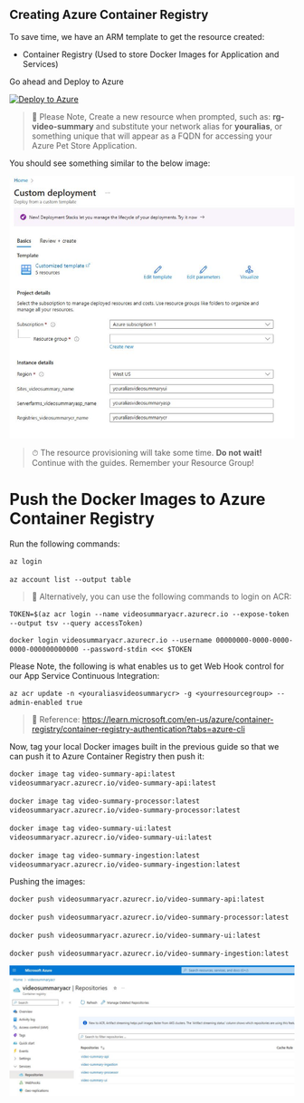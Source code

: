 ## Creating Azure Container Registry

To save time, we have an ARM template to get the resource created:

- Container Registry (Used to store Docker Images for Application and Services)

Go ahead and Deploy to Azure

[![Deploy to Azure](https://aka.ms/deploytoazurebutton)](https%3A%2F%2Fraw.githubusercontent.com%2Ffelipecembranelli%2Fyoutubeblink%2Frefs%2Fheads%2FNEW_ARCHITECTURE%2F03-A-Push-the-docker-images-to-acr%2Fazuredeploy-acr.json)

> 📝 Please Note, Create a new resource when prompted, such as: **rg-video-summary** and substitute your network alias for **youralias**, or something unique that will appear as a FQDN for accessing your Azure Pet Store Application.

You should see something similar to the below image:

![alt text](../img/azure_deploy_template.JPG)

> ⏱ The resource provisioning will take some time. **Do not wait!** Continue with the guides. Remember your Resource Group!

# Push the Docker Images to Azure Container Registry

Run the following commands:

```
az login

az account list --output table
```

> 📝 Alternatively, you can use the following commands to login on ACR:

```
TOKEN=$(az acr login --name videosummaryacr.azurecr.io --expose-token --output tsv --query accessToken)
```

```
docker login videosummaryacr.azurecr.io --username 00000000-0000-0000-0000-000000000000 --password-stdin <<< $TOKEN
```

Please Note, the following is what enables us to get Web Hook control for our App Service Continuous Integration:

```
az acr update -n <youraliasvideosummarycr> -g <yourresourcegroup> --admin-enabled true
```

> 📝 Reference: https://learn.microsoft.com/en-us/azure/container-registry/container-registry-authentication?tabs=azure-cli

Now, tag your local Docker images built in the previous guide so that we can push it to Azure Container Registry then push it:

```
docker image tag video-summary-api:latest videosummaryacr.azurecr.io/video-summary-api:latest

docker image tag video-summary-processor:latest videosummaryacr.azurecr.io/video-summary-processor:latest

docker image tag video-summary-ui:latest videosummaryacr.azurecr.io/video-summary-ui:latest

docker image tag video-summary-ingestion:latest videosummaryacr.azurecr.io/video-summary-ingestion:latest
```

Pushing the images:

```
docker push videosummaryacr.azurecr.io/video-summary-api:latest

docker push videosummaryacr.azurecr.io/video-summary-processor:latest

docker push videosummaryacr.azurecr.io/video-summary-ui:latest

docker push videosummaryacr.azurecr.io/video-summary-ingestion:latest
```

![alt text](../img/acr_after_push.JPG)